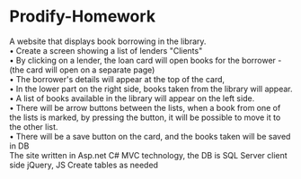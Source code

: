 # Prodify-Homework

A website that displays book borrowing in the library.
<br>
• Create a screen showing a list of lenders "Clients"
<br>
• By clicking on a lender, the loan card will open books for the borrower - (the card will open on a separate page)
<br>
• The borrower's details will appear at the top of the card,
<br>
• In the lower part on the right side, books taken from the library will appear.
<br>
• A list of books available in the library will appear on the left side.
<br>
• There will be arrow buttons between the lists, when a book from one of the lists is marked, by pressing the button, it will be possible to move it to the other list.
<br>
• There will be a save button on the card, and the books taken will be saved in DB
<br>
The site written in Asp.net C# MVC technology, the DB is SQL Server client side jQuery, JS
Create tables as needed

